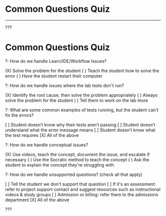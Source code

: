 # Common Questions Quiz
---

???

# Common Questions Quiz

?: How do we handle Learn/IDE/Workflow Issues?

(X) Solve the problem for the student
( ) Teach the student how to solve the error
( ) Have the student restart their computer

?: How do we handle issues where the lab tests don't run?

(X) Identify the root cause, then solve the problem appropriately
( ) Always solve the problem for the student
( ) Tell them to work on the lab more

?: What are some common examples of tests running, but the student can't fix the errors?

[ ] Student doesn’t know why their tests aren’t passing
[ ] Student doesn’t understand what the error message means
[ ] Student doesn’t know what the test requires
[X] All of the above

?: How do we handle conceptual issues?

(X) Use videos, teach the concept, document the issue, and escalate if necessary
( ) Use the Socratic method to teach the concept
( ) Ask the student to explain the concept they're struggling with

?: How do we handle unsupported questions? (check all that apply)

[ ] Tell the student we don't support that question
[ ] If it's an assessment: refer to project support contact and suggest resources such as instructional videos & study groups
[ ] Admission or billing: refer them to the admissions department
[X] All of the above

???
